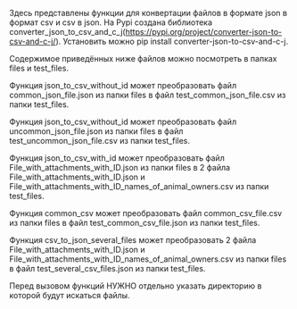 Здесь представлены функции для конвертации файлов в формате json в формат csv и csv в json.
На Pypi создана библиотека converter_json_to_csv_and_c_j(https://pypi.org/project/converter-json-to-csv-and-c-j/). Установить можно pip install converter-json-to-csv-and-c-j. 

Содержимое приведённых ниже файлов можно посмотреть в папках files и test_files.

Функция json_to_csv_without_id может преобразовать файл common_json_file.json из папки files в файл test_common_json_file.csv из папки test_files.

Функция json_to_csv_without_id может преобразовать файл uncommon_json_file.json из папки files в файл test_uncommon_json_file.csv из папки test_files.

Функция json_to_csv_with_id может преобразовать файл File_with_attachments_with_ID.json из папки files в 2 файла File_with_attachments_with_ID.json и File_with_attachments_with_ID_names_of_animal_owners.csv из папки test_files.

Функция common_csv может преобразовать файл common_csv_file.csv из папки files в файл test_common_csv_file.json из папки test_files.

Функция csv_to_json_several_files может преобразовать 2 файла File_with_attachments_with_ID.json и File_with_attachments_with_ID_names_of_animal_owners.csv из папки files в файл test_several_csv_files.json из папки test_files.

Перед вызовом функций НУЖНО отдельно указать директорию в которой будут искаться файлы.
